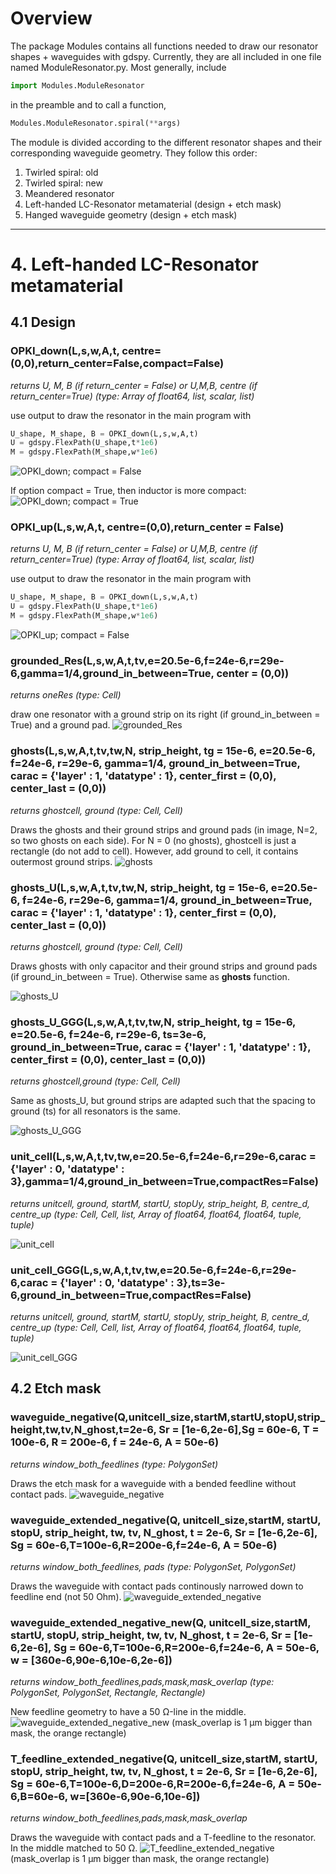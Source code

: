 # Overview
The package Modules contains all functions needed to draw our resonator shapes + waveguides with gdspy.
Currently, they are all included in one file named ModuleResonator.py.
Most generally, include
```python
import Modules.ModuleResonator
```
in the preamble and to call a function,
```python
Modules.ModuleResonator.spiral(**args)
```
The module is divided according to the different resonator shapes and their corresponding waveguide geometry. They follow this order:
1. Twirled spiral: old
2. Twirled spiral: new
3. Meandered resonator
4. Left-handed LC-Resonator metamaterial (design + etch mask)
5. Hanged waveguide geometry (design + etch mask)

___

# 4. Left-handed LC-Resonator metamaterial

## 4.1 Design
### OPKI_down(L,s,w,A,t, centre=(0,0),return_center=False,compact=False)

_returns U, M, B (if return_center = False) or U,M,B, centre (if return_center=True) (type: Array of float64, list, scalar,  list)_

use output to draw the resonator in the main program with
```python
U_shape, M_shape, B = OPKI_down(L,s,w,A,t)
U = gdspy.FlexPath(U_shape,t*1e6)
M = gdspy.FlexPath(M_shape,w*1e6)
```
![OPKI_down; compact = False](https://github.com/HQClabo/HighKineticInductanceMetamaterials/blob/main/Modules/pictures/OPKI_down_compact_false.png)

If option compact = True, then inductor is more compact:
![OPKI_down; compact = True](https://github.com/HQClabo/HighKineticInductanceMetamaterials/blob/main/Modules/pictures/OPKI_down_compact_true.png)

### OPKI_up(L,s,w,A,t, centre=(0,0),return_center = False)
_returns U, M, B (if return_center = False) or U,M,B, centre (if return_center=True) (type: Array of float64, list, scalar,  list)_

use output to draw the resonator in the main program with
```python
U_shape, M_shape, B = OPKI_down(L,s,w,A,t)
U = gdspy.FlexPath(U_shape,t*1e6)
M = gdspy.FlexPath(M_shape,w*1e6)
```
![OPKI_up; compact = False](https://github.com/HQClabo/HighKineticInductanceMetamaterials/blob/main/Modules/pictures/OPKI_up_compact_false.png)

### grounded_Res(L,s,w,A,t,tv,e=20.5e-6,f=24e-6,r=29e-6,gamma=1/4,ground_in_between=True, center = (0,0))

_returns oneRes (type: Cell)_

draw one resonator with a ground strip on its right (if ground_in_between = True) and a ground pad.
![grounded_Res](https://github.com/HQClabo/HighKineticInductanceMetamaterials/blob/main/Modules/pictures/grounded_Res.png)

### ghosts(L,s,w,A,t,tv,tw,N, strip_height, tg = 15e-6, e=20.5e-6, f=24e-6, r=29e-6, gamma=1/4, ground_in_between=True, carac = {'layer' :  1, 'datatype' : 1}, center_first = (0,0), center_last = (0,0))

_returns ghostcell, ground (type: Cell, Cell)_

Draws the ghosts and their ground strips and ground pads (in image, N=2, so two ghosts on each side). For N = 0 (no ghosts), ghostcell is just a rectangle (do not add to cell). However, add ground to cell, it contains outermost ground strips.
![ghosts](https://github.com/HQClabo/HighKineticInductanceMetamaterials/blob/main/Modules/pictures/ghosts1.png)

### ghosts_U(L,s,w,A,t,tv,tw,N, strip_height, tg = 15e-6, e=20.5e-6, f=24e-6, r=29e-6, gamma=1/4, ground_in_between=True, carac = {'layer' : 1, 'datatype' : 1}, center_first = (0,0), center_last = (0,0))

_returns ghostcell, ground (type: Cell, Cell)_

Draws ghosts with only capacitor and their ground strips and ground pads (if ground_in_between = True). Otherwise same as **ghosts** function.

![ghosts_U](https://github.com/HQClabo/HighKineticInductanceMetamaterials/blob/main/Modules/pictures/ghosts_U.png)

### ghosts_U_GGG(L,s,w,A,t,tv,tw,N, strip_height, tg = 15e-6, e=20.5e-6, f=24e-6, r=29e-6, ts=3e-6, ground_in_between=True, carac = {'layer' :  1, 'datatype' : 1}, center_first = (0,0), center_last = (0,0))

_returns ghostcell,ground (type: Cell, Cell)_

Same as ghosts_U, but ground strips are adapted such that the spacing to ground (ts) for all resonators is the same.

![ghosts_U_GGG](https://github.com/HQClabo/HighKineticInductanceMetamaterials/blob/main/Modules/pictures/ghosts_U_GGG.png)

### unit_cell(L,s,w,A,t,tv,tw,e=20.5e-6,f=24e-6,r=29e-6,carac = {'layer' : 0, 'datatype' : 3},gamma=1/4,ground_in_between=True,compactRes=False)

_returns unitcell, ground, startM, startU, stopUy, strip_height, B, centre_d, centre_up (type: Cell, Cell, list, Array of float64, float64, float64, tuple, tuple)_

![unit_cell](https://github.com/HQClabo/HighKineticInductanceMetamaterials/blob/main/Modules/pictures/unitcell.png)

### unit_cell_GGG(L,s,w,A,t,tv,tw,e=20.5e-6,f=24e-6,r=29e-6,carac = {'layer' : 0, 'datatype' : 3},ts=3e-6,ground_in_between=True,compactRes=False)

_returns unitcell, ground, startM, startU, stopUy, strip_height, B, centre_d, centre_up (type: Cell, Cell, list, Array of float64, float64, float64, tuple, tuple)_

![unit_cell_GGG](https://github.com/HQClabo/HighKineticInductanceMetamaterials/blob/main/Modules/pictures/unit_cell_GGG.png)

## 

## 4.2 Etch mask
### waveguide_negative(Q,unitcell_size,startM,startU,stopU,strip_height,tw,tv,N_ghost,t=2e-6, Sr = [1e-6,2e-6],Sg = 60e-6, T = 100e-6, R = 200e-6, f = 24e-6, A = 50e-6)

_returns window_both_feedlines (type: PolygonSet)_

Draws the etch mask for a waveguide with a bended feedline without contact pads.
![waveguide_negative](https://github.com/HQClabo/HighKineticInductanceMetamaterials/blob/main/Modules/pictures/waveguide_negative.png)

### waveguide_extended_negative(Q, unitcell_size,startM, startU, stopU, strip_height, tw, tv, N_ghost, t = 2e-6, Sr = [1e-6,2e-6], Sg = 60e-6,T=100e-6,R=200e-6,f=24e-6, A = 50e-6)

_returns window_both_feedlines, pads (type: PolygonSet, PolygonSet)_

Draws the waveguide with contact pads continously narrowed down to feedline end (not 50 Ohm).
![waveguide_extended_negative](https://github.com/HQClabo/HighKineticInductanceMetamaterials/blob/main/Modules/pictures/waveguide_extended_negative.png)

### waveguide_extended_negative_new(Q, unitcell_size,startM, startU, stopU, strip_height, tw, tv, N_ghost, t = 2e-6, Sr = [1e-6,2e-6], Sg = 60e-6,T=100e-6,R=200e-6,f=24e-6, A = 50e-6, w = [360e-6,90e-6,10e-6,2e-6])

_returns window_both_feedlines,pads,mask,mask_overlap (type: PolygonSet, PolygonSet, Rectangle, Rectangle)_

New feedline geometry to have a 50 Ω-line in the middle.
![waveguide_extended_negative_new](https://github.com/HQClabo/HighKineticInductanceMetamaterials/blob/main/Modules/pictures/waveguide_extended_negative_new.png)
(mask_overlap is 1 μm bigger than mask, the orange rectangle)

### T_feedline_extended_negative(Q, unitcell_size,startM, startU, stopU, strip_height, tw, tv, N_ghost, t = 2e-6, Sr = [1e-6,2e-6], Sg = 60e-6,T=100e-6,D=200e-6,R=200e-6,f=24e-6, A = 50e-6,B=60e-6, w=[360e-6,90e-6,10e-6])

_returns window_both_feedlines,pads,mask,mask_overlap_

Draws the waveguide with contact pads and a T-feedline to the resonator. In the middle matched to 50 Ω.
![T_feedline_extended_negative](https://github.com/HQClabo/HighKineticInductanceMetamaterials/blob/main/Modules/pictures/T_feedline_extended_negative.png)
(mask_overlap is 1 μm bigger than mask, the orange rectangle)

